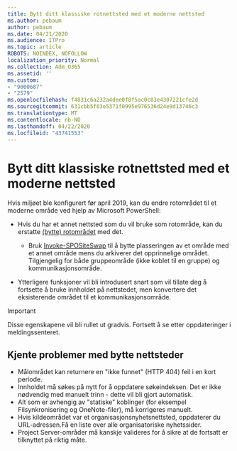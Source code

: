 ```yaml
---
title: Bytt ditt klassiske rotnettsted med et moderne nettsted
ms.author: pebaum
author: pebaum
ms.date: 04/21/2020
ms.audience: ITPro
ms.topic: article
ROBOTS: NOINDEX, NOFOLLOW
localization_priority: Normal
ms.collection: Adm_O365
ms.assetid: ''
ms.custom:
- "9000687"
- "2579"
ms.openlocfilehash: f4831c6a232a4dee0f8f5ac0c83e4307221cfe2d
ms.sourcegitcommit: 631cbb5f03e5371f0995e976536d24e9d13746c3
ms.translationtype: MT
ms.contentlocale: nb-NO
ms.lasthandoff: 04/22/2020
ms.locfileid: "43741553"
---
```

# <a name="swap-your-classic-root-site-with-a-modern-site"></a>Bytt ditt klassiske rotnettsted med et moderne nettsted

Hvis miljøet ble konfigurert før april 2019, kan du endre rotområdet til et moderne område ved hjelp av Microsoft PowerShell:

- Hvis du har et annet nettsted som du vil bruke som rotområde, kan du erstatte [(bytte) rotområdet](https://docs.microsoft.com/sharepoint/modern-root-site) med det. 
    - Bruk [Invoke-SPOSiteSwap](https://docs.microsoft.com/powershell/module/sharepoint-online/invoke-spositeswap?view=sharepoint-ps) til å bytte plasseringen av et område med et annet område mens du arkiverer det opprinnelige området. Tilgjengelig for både gruppeområde (ikke koblet til en gruppe) og kommunikasjonsområde. 

- Ytterligere funksjoner vil bli introdusert snart som vil tillate deg å fortsette å bruke innholdet på nettstedet, men konvertere det eksisterende området til et kommunikasjonsområde. 
>[!Important]
>Disse egenskapene vil bli rullet ut gradvis. Fortsett å se etter oppdateringer i meldingssenteret. 

## <a name="known-issues-with-swapping-sites"></a>Kjente problemer med bytte nettsteder

- Målområdet kan returnere en "ikke funnet" (HTTP 404) feil i en kort periode.
- Innholdet må søkes på nytt for å oppdatere søkeindeksen. Det er ikke nødvendig med manuelt trinn - dette vil bli gjort automatisk.
- Alt som er avhengig av "statiske" koblinger (for eksempel Filsynkronisering og OneNote-filer), må korrigeres manuelt.
- Hvis kildeområdet var et organisasjonsnyhetsnettsted, oppdaterer du URL-adressen.Få en liste over alle organisatoriske nyhetssider.
- Project Server-områder må kanskje valideres for å sikre at de fortsatt er tilknyttet på riktig måte.
